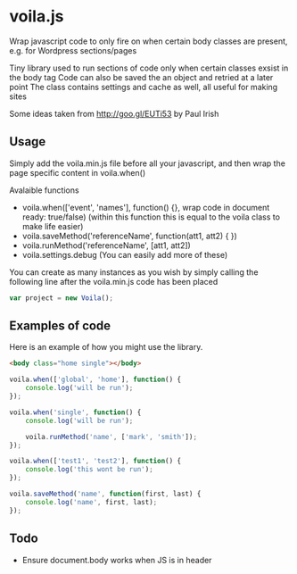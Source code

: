 # voila.js
Wrap javascript code to only fire on when certain body classes are present, e.g. for Wordpress sections/pages

Tiny library used to run sections of code only when certain classes exsist in the body tag
Code can also be saved the an object and retried at a later point
The class contains settings and cache as well, all useful for making sites
 
Some ideas taken from http://goo.gl/EUTi53 by Paul Irish


## Usage
Simply add the voila.min.js file before all your javascript, and then wrap the page specific content in voila.when()

Avalaible functions

- voila.when(['event', 'names'], function() {}, wrap code in document ready: true/false) (within this function this is equal to the voila class to make life easier)
- voila.saveMethod('referenceName', function(att1, att2) { })
- voila.runMethod('referenceName', [att1, att2])
- voila.settings.debug (You can easily add more of these)

You can create as many instances as you wish by simply calling the following line after the voila.min.js code has been placed

```javascript
var project = new Voila();
```


## Examples of code

Here is an example of how you might use the library.
```html
<body class="home single"></body>
```

```javascript
voila.when(['global', 'home'], function() {
	console.log('will be run');
});

voila.when('single', function() {
	console.log('will be run');

	voila.runMethod('name', ['mark', 'smith']);
});

voila.when(['test1', 'test2'], function() {
	console.log('this wont be run');
});

voila.saveMethod('name', function(first, last) {
	console.log('name', first, last);
});
```

## Todo
- Ensure document.body works when JS is in header
